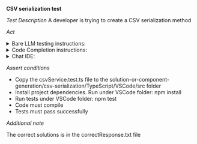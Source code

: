 **CSV serialization test**

*Test Description*
A developer is trying to create a CSV serialization method

*Act*

<details>
<summary>Bare LLM testing instructions:</summary>

- Open the prompt.txt file
- Copy a question located in the prompt.txt file to the chat window
- Submit the question
- Open the project solution-or-component-generation/csv-serialization/TypeScript
- Open the csvService.ts file
- Add the suggested function to the csvService.ts file

</details>

<details>
<summary>Code Completion instructions:</summary>

- Open the project solution-or-component-generation/csv-serialization/TypeScript in IDE
- Open the csvService.ts file
- Type in the file:

```TypeScript
export function serializeToCsv(data: any[], hasHeader: boolean = true, delimiter: string = ","): string
```

- Press ENTER
- Accept a sequence of suggestions using the TAB and ENTER keys

</details>

<details>
<summary>Chat IDE:</summary>

- Open the project solution-or-component-generation/csv-serialization/TypeScript
- Open the csvService.ts file
- Type in the chat window:

```
Create the serializeToCsv(data: any[], hasHeader: boolean = true, delimiter: string = ","): string function
```

- Add the suggested function to the csvService.ts file

</details>

*Assert conditions*

- Copy the csvService.test.ts file to the solution-or-component-generation/csv-serialization/TypeScript/VSCode/src folder
- Install project dependencies. Run under VSCode folder:
npm install
- Run tests under VSCode folder:
npm test
- Code must compile
- Tests must pass successfully

*Additional note*

The correct solutions is in the correctResponse.txt file
